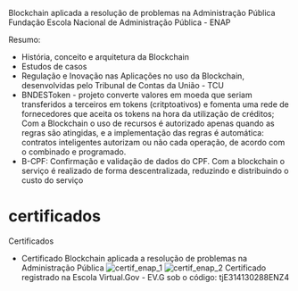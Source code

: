 Blockchain aplicada a resolução de problemas na Administração Pública
Fundação Escola Nacional de Administração Pública - ENAP

Resumo:
- História, conceito e arquitetura da Blockchain
- Estudos de casos
- Regulação e Inovação nas Aplicações no uso da Blockchain, desenvolvidas pelo Tribunal de Contas da União - TCU
- BNDESToken - projeto converte valores em moeda que seriam transferidos a terceiros em tokens (critptoativos) e
fomenta uma rede de fornecedores que aceita os tokens na hora da utilização de créditos; Com a Blockchain o uso de recursos é autorizado apenas quando as regras são atingidas, e a implementação das regras é automática: contratos inteligentes autorizam ou não cada operação, de acordo com o combinado e programado.
- B-CPF: Confirmação e validação de dados do CPF. Com a blockchain o serviço é realizado de forma descentralizada, reduzindo e distribuindo o custo do serviço




# certificados
Certificados

- Certificado Blockchain aplicada a resolução de problemas na Administração Pública
![certif_enap_1](https://github.com/user-attachments/assets/3001e385-cca4-4183-a484-427070afbdcb)
![certif_enap_2](https://github.com/user-attachments/assets/fa6b5ce2-af71-4604-8482-86fc01edf340)
Certificado registrado na Escola Virtual.Gov - EV.G sob o código: tjE314130288ENZ4

